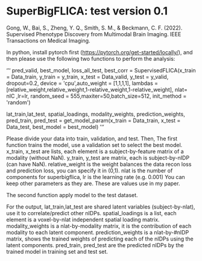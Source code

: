# SuperBigFLICA: test version 0.1
Gong, W., Bai, S., Zheng, Y. Q., Smith, S. M., & Beckmann, C. F. (2022). Supervised Phenotype Discovery from Multimodal Brain Imaging. IEEE Transactions on Medical Imaging. 

In python, install pytorch first (https://pytorch.org/get-started/locally/), and then please use the following two functions to perform the analysis:

‘’‘
pred_valid, best_model, loss_all_test, best_corr = SupervisedFLICA(x_train = Data_train, y_train = y_train, x_test = Data_valid, y_test = y_valid,
                                                              dropout=0.2, device = 'cpu',auto_weight = [1,1,1,1], lambdas = [relative_weight,relative_weight,1-relative_weight,1-relative_weight],
                                                              nlat= nIC ,lr=lr, random_seed = 555,maxiter=50,batch_size=512, init_method = 'random')
                   
lat_train,lat_test, spatial_loadings, modality_weights, prediction_weights, pred_train, pred_test = get_model_param(x_train = Data_train, x_test = Data_test, best_model = best_model)
’‘’

Please divide your data into train, validation, and test. Then,
The first function trains the model, use a validation set to select the best model.                     
x_train, x_test are lists, each element is a subject-by-feature matrix of a modality (without NaN).
y_train, y_test are matrix, each is subject-by-nIDP (can have NaN).
relative_weight is the weight balances the data recon loss and prediction loss, you can specify it in (0,1).
nlat is the number of components for superbigflica,
lr is the learning rate (e.g. 0.001)
You can keep other parameters as they are. These are values use in my paper.


The second function apply model to the test dataset.

For the output,
lat_train,lat_test are shared latent variables (subject-by-nlat), use it to correlate/predict other nIDPs.
spatial_loadings is a list, each element is a voxel-by-nlat independent spatial loading matrix.
modality_weights is a nlat-by-modality matrix, it is the contribution of each modality to each latent component.
prediction_weights is a nlat-by-#nIDP matrix, shows the trained weights of predicting each of the nIDPs using the latent components.
pred_train, pred_test are the predicted nIDPs by the trained model in training set and test set.
